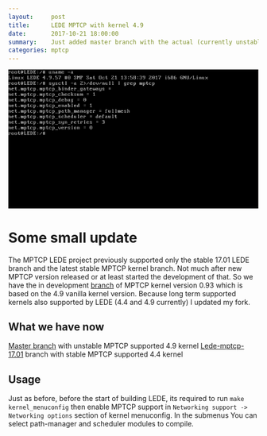 ```yaml
---
layout:     post
title:      LEDE MPTCP with kernel 4.9
date:       2017-10-21 18:00:00
summary:    Just added master branch with the actual (currently unstable but working) MPTCP implementation.
categories: mptcp
---
```


![](/images/mptcp_lede/lede_mptcp_4.9.png)

# Some small update

The MPTCP LEDE project previously supported only the stable 17.01 LEDE branch and the latest stable MPTCP kernel branch. Not much after new MPTCP version released or at least started the development of that. So we have the in development [branch](https://github.com/multipath-tcp/mptcp/tree/mptcp_v0.93) of MPTCP kernel version 0.93 which is based on the 4.9 vanilla kernel version. Because long term supported kernels also supported by LEDE (4.4 and 4.9 currently) I updated my fork.

## What we have now

[Master branch](https://github.com/spyff/lede-mptcp/tree/master) with unstable MPTCP supported 4.9 kernel
[Lede-mptcp-17.01](https://github.com/spyff/lede-mptcp/tree/lede-mptcp-17.01) branch with stable MPTCP supported 4.4 kernel

## Usage

Just as before, before the start of building LEDE, its required to run `make kernel_menuconfig` then enable MPTCP support in `Networking support -> Networking options` section of kernel menuconfig. In the submenus You can select path-manager and scheduler modules to compile. 

